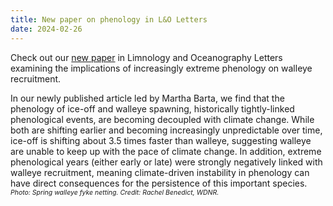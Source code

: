 ```yaml
---
title: New paper on phenology in L&O Letters
date: 2024-02-26
---
```


Check out our [new paper](https://aslopubs.onlinelibrary.wiley.com/doi/full/10.1002/lol2.10383) in Limnology and Oceanography Letters examining the implications of increasingly extreme phenology on walleye recruitment.

<!--more-->

In our newly published article led by Martha Barta, we find that the phenology of ice-off and walleye spawning, historically tightly-linked phenological events, are becoming decoupled with climate change.  While both are shifting earlier and becoming increasingly unpredictable over time, ice-off is shifting about 3.5 times faster than walleye, suggesting walleye are unable to keep up with the pace of climate change.  In addition,  extreme phenological years (either early or late) were strongly negatively linked with walleye recruitment, meaning climate-driven instability in phenology can have direct consequences for the persistence of this important species. 
<span style="font-size:0.75em">*Photo: Spring walleye fyke netting. Credit: Rachel Benedict, WDNR.*</span>
